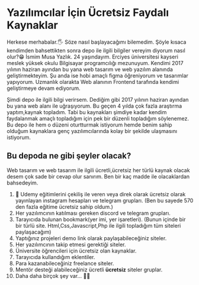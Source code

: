 # Yazılımcılar İçin Ücretsiz Faydalı Kaynaklar

Herkese merhabalar.🖐 Söze nasıl başlayacağımı bilemedim. Şöyle kısaca kendimden bahsettikten sonra depo ile ilgili bilgiler vereyim diyorum nasıl olur?😁 İsmim Musa Yazlık. 24 yaşındayım. Erciyes üniversitesi kayseri meslek yüksek okulu Bilgisayar programcılığı mezunuyum. Kendimi 2017 yılının haziran ayından bu yana web tasarım ve web yazılım alanında geliştirmekteyim. Şu anda ise hobi amaçlı figma öğreniyorum ve tasarımlar yapıyorum. Uzmanlık olarakta Web alanının Frontend tarafında kendimi geliştirmeye devam ediyorum. 

Şimdi depo ile ilgili bilgi verirsem. Dediğim gibi 2017 yılının haziran ayından bu yana web alanı ile uğraşıyorum. Bu geçen 4 yılda çok fazla araştırma yaptım,kaynak topladım. Tabi bu kaynakları şimdiye kadar kendim faydalanmak amaçlı topladığım için pek bir düzenli topladığım söylenemez. Bu depo ile hem o düzeni oturtturmak istiyorum hemde benim sahip olduğum kaynaklara genç yazılımcılarında kolay bir şekilde ulaşmasını istiyorum. 

## Bu depoda ne gibi şeyler olacak?
Web tasarım ve web tasarım ile ilgili ücretli,ücretsiz her türlü kaynak olacak desem çok sade bir cevap olur sanırım. Ben bir kaç madde ile olacaklardan bahsedeyim.

1. 🏫 Udemy eğitimlerini çekiliş ile veren veya direk olarak ücretsiz olarak yayınlayan instagram hesapları ve telegram grupları. (Ben bu sayede 570 den fazla eğitime ücretsiz sahip oldum.)
2. Her yazılımcının katılması gereken discord ve telegram grupları.
3. Tarayıcıda bulunan bookmark(yer imi, yer işaretleri). (Bunun içinde bir bir türlü site. Html,Css,Javascript,Php ile ilgili topladığım tüm siteleri paylaşacağım)
4. Yaptığınız projeleri demo link olarak paylaşabileceğiniz siteler.
5. Her yazılımcının takip etmesi gerektiği siteler.
6. Üniversite öğrencileri için ücretsiz olan kaynaklar.
7. Tarayıcıda kullandığım eklentiler.
8. Para kazanabileceğiniz freelance siteler.
9. Mentör desteği alabileceğiniz ücretli **ücretsiz** siteler gruplar.
10. Daha daha birçok şey var... 🤩🤩
